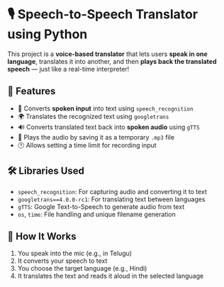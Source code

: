 # 🎙️ Speech-to-Speech Translator using Python

This project is a **voice-based translator** that lets users **speak in one language**, translates it into another, and then **plays back the translated speech** — just like a real-time interpreter!

## 🔧 Features
- 🎤 Converts **spoken input** into text using `speech_recognition`
- 🌍 Translates the recognized text using `googletrans`
- 🔊 Converts translated text back into **spoken audio** using `gTTS`
- 💾 Plays the audio by saving it as a temporary `.mp3` file
- 🕐 Allows setting a time limit for recording input

## 🛠️ Libraries Used
- `speech_recognition`: For capturing audio and converting it to text
- `googletrans==4.0.0-rc1`: For translating text between languages
- `gTTS`: Google Text-to-Speech to generate audio from text
- `os`, `time`: File handling and unique filename generation

## 🧠 How It Works
1. You speak into the mic (e.g., in Telugu)
2. It converts your speech to text
3. You choose the target language (e.g., Hindi)
4. It translates the text and reads it aloud in the selected language
